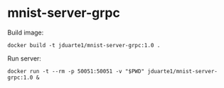 # mnist-server-grpc

Build image:
```
docker build -t jduarte1/mnist-server-grpc:1.0 .
```

Run server:
```
docker run -t --rm -p 50051:50051 -v "$PWD" jduarte1/mnist-server-grpc:1.0 &
```